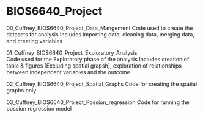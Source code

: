 # BIOS6640_Project

00_Cuffney_BIOS6640_Project_Data_Mangement
	Code used to create the datasets for analysis
	Includes importing data, cleaning data, merging data, and creating variables

01_Cuffney_BIOS6640_Project_Exploratory_Analysis                                                   
	Code used for the Exploratory phase of the analysis
	Includes creation of table & figures [Excluding spatial grapsh], exploration of relationships between independent variables and the 	outcome 
 
02_Cuffney_BIOS6640_Project_Spatial_Graphs
	Code for creating the spatial graphs only 

03_Cuffney_BIOS6640_Project_Possion_regression
	Code for running the possion regression model